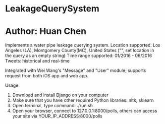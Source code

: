 # LeakageQuerySystem
# Author: Huan Chen

Implements a water pipe leakage querying system.
Location supported: Los Angeles (LA), Montgomery County(MC), United States ("", set location in the query as an empty string)
Time range supported: 01/2016 - 06/2016
Tweets: historical and real-time

Integrated with Wei Wang's "Message" and "User" module, supports request from both iOS app and web app.

Usage:
1. Download and install Django on your computer
2. Make sure that you have other required Python libraries: nltk, sklearn
3. Open terminal, type command: ./run.sh
4. Open your browser, connect to 127.0.0.1:8000/polls, others can access your site via YOUR_IP_ADDRESS:8000/polls
